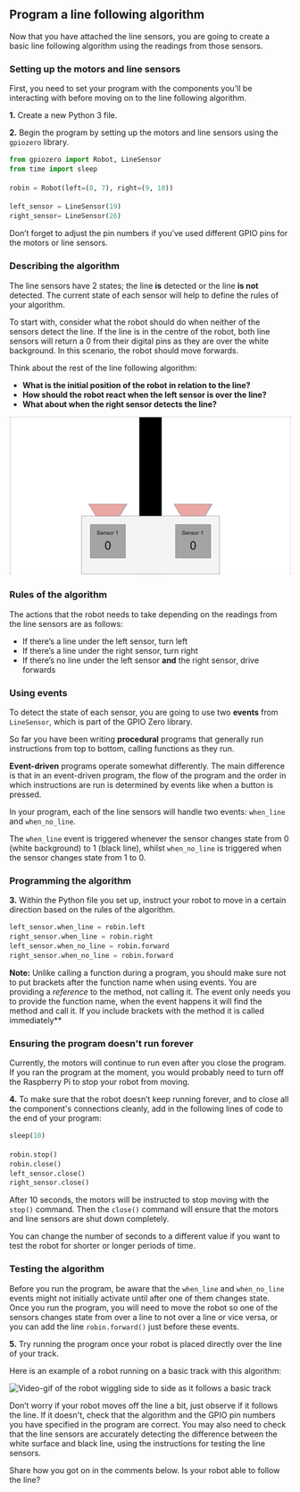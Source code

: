[comment]: # (
Is this step open? Y/N
If so, short description of this step:
Related links:
Related files:
)

## Program a line following algorithm

Now that you have attached the line sensors, you are going to create a basic line following algorithm using the readings from those sensors.

### Setting up the motors and line sensors

First, you need to set your program with the components you'll be interacting with before moving on to the line following algorithm.

**1.** Create a new Python 3 file.

**2.** Begin the program by setting up the motors and line sensors using the `gpiozero` library.

~~~ python
from gpiozero import Robot, LineSensor
from time import sleep

robin = Robot(left=(8, 7), right=(9, 10))

left_sensor = LineSensor(19)
right_sensor= LineSensor(26)
~~~

Don’t forget to adjust the pin numbers if you’ve used different GPIO pins for the motors or line sensors.

### Describing the algorithm

The line sensors have 2 states; the line **is** detected or the line **is not** detected. The current state of each sensor will help to define the rules of your algorithm.

To start with, consider what the robot should do when neither of the sensors detect the line. If the line is in the centre of the robot, both line sensors will return a 0 from their digital pins as they are over the white background. In this scenario, the robot should move forwards.

Think about the rest of the line following algorithm:

+ **What is the initial position of the robot in relation to the line?**
+ **How should the robot react when the left sensor is over the line?**
+ **What about when the right sensor detects the line?**

![](images/3_4_Two_Sensors_Anim.gif)

### Rules of the algorithm

The actions that the robot needs to take depending on the readings from the line sensors are as follows:

+ If there’s a line under the left sensor, turn left
+ If there’s a line under the right sensor, turn right
+ If there’s no line under the left sensor **and** the right sensor, drive forwards

### Using events

To detect the state of each sensor, you are going to use two **events** from `LineSensor`, which is part of the GPIO Zero library.

So far you have been writing **procedural** programs that generally run instructions from top to bottom, calling functions as they run.

**Event-driven** programs operate somewhat differently. The main difference is that in an event-driven program, the flow of the program and the order in which instructions are run is determined by events like when a button is pressed.

In your program, each of the line sensors will handle two events: `when_line` and `when_no_line`.

The `when_line` event is triggered whenever the sensor changes state from 0 (white background) to 1 (black line), whilst `when_no_line` is triggered when the sensor changes state from 1 to 0.

### Programming the algorithm

**3.** Within the Python file you set up, instruct your robot to move in a certain direction based on the rules of the algorithm.

~~~ python
left_sensor.when_line = robin.left
right_sensor.when_line = robin.right
left_sensor.when_no_line = robin.forward
right_sensor.when_no_line = robin.forward
~~~

**Note:** Unlike calling a function during a program, you should make sure not to put brackets after the function name when using events. You are providing a *reference* to the method, not calling it. The event only needs you to provide the function name, when the event happens it will find the method and call it. If you include brackets with the method it is called immediately**

### Ensuring the program doesn't run forever

Currently, the motors will continue to run even after you close the program. If you ran the program at the moment, you would probably need to turn off the Raspberry Pi to stop your robot from moving.

**4.** To make sure that the robot doesn’t keep running forever, and to close all the component's connections cleanly, add in the following lines of code to the end of your program:

~~~ python
sleep(10)

robin.stop()
robin.close()
left_sensor.close()
right_sensor.close()
~~~

After 10 seconds, the motors will be instructed to stop moving with the `stop()` command. Then the `close()` command will ensure that the motors and line sensors are shut down completely.

You can change the number of seconds to a different value if you want to test the robot for shorter or longer periods of time.

### Testing the algorithm

Before you run the program, be aware that the `when_line` and `when_no_line` events might not initially activate until after one of them changes state. Once you run the program, you will need to move the robot so one of the sensors changes state from over a line to not over a line or vice versa, or you can add the line `robin.forward()` just before these events.

**5.** Try running the program once your robot is placed directly over the line of your track.

Here is an example of a robot running on a basic track with this algorithm:

![Video-gif of the robot wiggling side to side as it follows a basic track](images/3_8-basic-line-following-robot)

Don’t worry if your robot moves off the line a bit, just observe if it follows the line. If it doesn't, check that the algorithm and the GPIO pin numbers you have specified in the program are correct. You may also need to check that the line sensors are accurately detecting the difference between the white surface and black line, using the instructions for testing the line sensors.

Share how you got on in the comments below. Is your robot able to follow the line?
